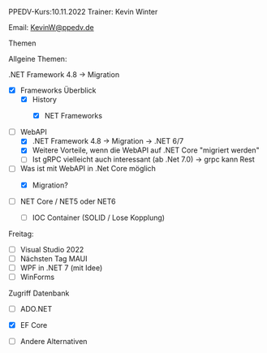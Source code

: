 PPEDV-Kurs:10.11.2022
Trainer: Kevin Winter

Email: KevinW@ppedv.de

Themen

Allgeine Themen:


.NET Framework 4.8 -> Migration 

- [x] Frameworks Überblick  
  - [x] History 
    - [x] NET Frameworks 


- [ ] WebAPI 
  - [x] .NET Framework 4.8 -> Migration -> .NET 6/7
  - [x] Weitere Vorteile, wenn die WebAPI auf .NET Core "migriert werden" 
  - [ ] Ist gRPC vielleicht auch interessant (ab .Net 7.0) -> grpc kann Rest

- [ ] Was ist mit WebAPI in .Net Core möglich 
  - [x] Migration? 



- [ ] NET Core / NET5 oder NET6 
    - [ ] IOC Container (SOLID / Lose Kopplung) 


Freitag: 

- [ ] Visual Studio 2022
- [ ] Nächsten Tag MAUI 
- [ ] WPF in .NET 7 (mit Idee)
- [ ] WinForms

Zugriff Datenbank
  - [ ] ADO.NET 
  - [x] EF Core 
  - [ ] Andere Alternativen 






 




















